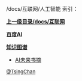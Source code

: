 /docs/互联网/人工智能 索引：


**[上一级目录/docs/互联网](/docs/互联网/index.md)**

**[百度AI](/docs/互联网/人工智能/百度AI/index.md)**

**[知识图谱](/docs/互联网/人工智能/知识图谱/index.md)**

- [AI未来书摘](/docs/互联网/人工智能/AI未来书摘.md)


<font size=2 color='grey'> [@TsingChan](https://github.com/tsingchan) </font>